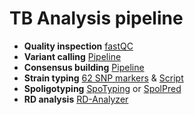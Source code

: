 TB Analysis pipeline
===

* **Quality inspection** [fastQC](http://www.bioinformatics.babraham.ac.uk/projects/fastqc/)
* **Variant calling** [Pipeline](https://github.com/xiaeryu/TB_pipeline/blob/master/VariantCalling.sh)
* **Consensus building** [Pipeline](https://github.com/xiaeryu/TB_pipeline/blob/master/VariantCalling.sh)
* **Strain typing** [62 SNP markers](https://github.com/xiaeryu/TB_pipeline/blob/master/Scheme_62) & [Script](https://github.com/xiaeryu/TB_pipeline/blob/master/Barcoding.py)
* **Spoligotyping** [SpoTyping](https://github.com/xiaeryu/SpoTyping/releases/) or [SpolPred](http://pathogenseq.lshtm.ac.uk/spolpred)
* **RD analysis** [RD-Analyzer](https://github.com/xiaeryu/RD-Analyzer)
